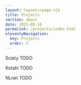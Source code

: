 ```yaml
---
layout: layouts/page.njk
title: Projects
section: about
date: 2025-05-16
permalink: /projects/index.html
eleventyNavigation:
  key: Projects
  order: 3
---
```


Sciety TODO

Kotahi TODO

NLnet TODO